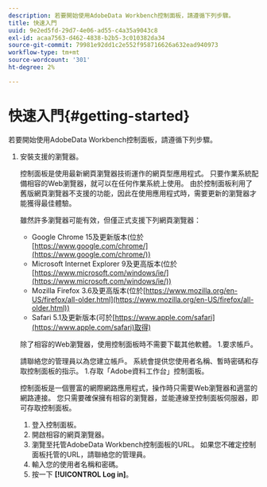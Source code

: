 ```yaml
---
description: 若要開始使用AdobeData Workbench控制面板，請遵循下列步驟。
title: 快速入門
uuid: 9e2ed5fd-29d7-4e06-ad55-c4a35a9043c8
exl-id: acaa7563-d462-4838-b2b5-3c010382da34
source-git-commit: 79981e92dd1c2e552f958716626a632ead940973
workflow-type: tm+mt
source-wordcount: '301'
ht-degree: 2%

---
```


# 快速入門{#getting-started}

若要開始使用AdobeData Workbench控制面板，請遵循下列步驟。

1. 安裝支援的瀏覽器。

   控制面板是使用最新網頁瀏覽器技術運作的網頁型應用程式。 只要作業系統配備相容的Web瀏覽器，就可以在任何作業系統上使用。 由於控制面板利用了舊版網頁瀏覽器不支援的功能，因此在使用應用程式時，需要更新的瀏覽器才能獲得最佳體驗。

   雖然許多瀏覽器可能有效，但僅正式支援下列網頁瀏覽器：

   * Google Chrome 15及更新版本(位於[https://www.google.com/chrome/](https://www.google.com/chrome/))
   * Microsoft Internet Explorer 9及更高版本(位於[https://www.microsoft.com/windows/ie/](https://www.microsoft.com/windows/ie/))
   * Mozilla Firefox 3.6及更高版本(位於[https://www.mozilla.org/en-US/firefox/all-older.html](https://www.mozilla.org/en-US/firefox/all-older.html))
   * Safari 5.1及更新版本(可於[https://www.apple.com/safari](https://www.apple.com/safari)取得)

   除了相容的Web瀏覽器，使用控制面板時不需要下載其他軟體。 1.要求帳戶。

   請聯絡您的管理員以為您建立帳戶。 系統會提供您使用者名稱、暫時密碼和存取控制面板的指示。 1.存取「Adobe資料工作台」控制面板。

   控制面板是一個豐富的網際網路應用程式，操作時只需要Web瀏覽器和適當的網路連接。 您只需要確保擁有相容的瀏覽器，並能連線至控制面板伺服器，即可存取控制面板。
   1. 登入控制面板。
   1. 開啟相容的網頁瀏覽器。
   1. 瀏覽至托管AdobeData Workbench控制面板的URL。 如果您不確定控制面板托管的URL，請聯絡您的管理員。
   1. 輸入您的使用者名稱和密碼。
   1. 按一下 **[!UICONTROL Log in]**。
